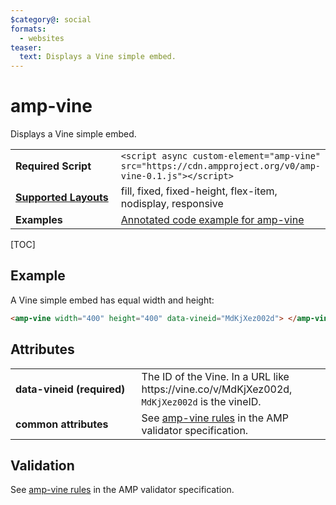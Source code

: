 ```yaml
---
$category@: social
formats:
  - websites
teaser:
  text: Displays a Vine simple embed.
---
```


<!---
Copyright 2015 The AMP HTML Authors. All Rights Reserved.

Licensed under the Apache License, Version 2.0 (the "License");
you may not use this file except in compliance with the License.
You may obtain a copy of the License at

      http://www.apache.org/licenses/LICENSE-2.0

Unless required by applicable law or agreed to in writing, software
distributed under the License is distributed on an "AS-IS" BASIS,
WITHOUT WARRANTIES OR CONDITIONS OF ANY KIND, either express or implied.
See the License for the specific language governing permissions and
limitations under the License.
-->

# amp-vine

Displays a Vine simple embed.

<table>
  <tr>
    <td width="40%"><strong>Required Script</strong></td>
    <td><code>&lt;script async custom-element="amp-vine" src="https://cdn.ampproject.org/v0/amp-vine-0.1.js">&lt;/script></code></td>
  </tr>
  <tr>
    <td class="col-fourty"><strong><a href="https://amp.dev/documentation/guides-and-tutorials/develop/style_and_layout/control_layout">Supported Layouts</a></strong></td>
    <td>fill, fixed, fixed-height, flex-item, nodisplay, responsive</td>
  </tr>
  <tr>
    <td width="40%"><strong>Examples</strong></td>
    <td><a href="https://amp.dev/documentation/examples/components/amp-vine/">Annotated code example for amp-vine</a></td>
  </tr>
</table>

[TOC]

## Example

A Vine simple embed has equal width and height:

```html
<amp-vine width="400" height="400" data-vineid="MdKjXez002d"> </amp-vine>
```

## Attributes

<table>
  <tr>
    <td width="40%"><strong>data-vineid (required)</strong></td>
    <td>The ID of the Vine. In a URL like https://vine.co/v/MdKjXez002d, <code>MdKjXez002d</code> is the vineID.</td>
  </tr>
  <tr>
    <td width="40%"><strong>common attributes</strong></td>
    <td>See <a href="https://github.com/ampproject/amphtml/blob/master/extensions/amp-vine/validator-amp-vine.protoascii">amp-vine rules</a> in the AMP validator specification.</td>
  </tr>
</table>

## Validation

See
[amp-vine rules](https://github.com/ampproject/amphtml/blob/master/extensions/amp-vine/validator-amp-vine.protoascii)
in the AMP validator specification.
